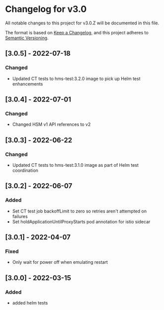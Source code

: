# Changelog for v3.0

All notable changes to this project for v3.0.Z will be documented in this file.

The format is based on [Keep a Changelog](https://keepachangelog.com/en/1.0.0/),
and this project adheres to [Semantic Versioning](https://semver.org/spec/v2.0.0.html).

## [3.0.5] - 2022-07-18

### Changed

- Updated CT tests to hms-test:3.2.0 image to pick up Helm test enhancements

## [3.0.4] - 2022-07-01

### Changed

- Changed HSM v1 API references to v2

## [3.0.3] - 2022-06-22

### Changed

- Updated CT tests to hms-test:3.1.0 image as part of Helm test coordination

## [3.0.2] - 2022-06-07

### Added

- Set CT test job backoffLimit to zero so retries aren't attempted on failures
- Set holdApplicationUntilProxyStarts pod annotation for istio sidecar

## [3.0.1] - 2022-04-07

### Fixed

- Only wait for power off when emulating restart

## [3.0.0] - 2022-03-15

### Added

- added helm tests
